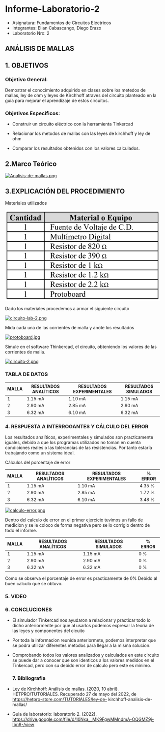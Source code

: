 # Informe-Laboratorio-2

- Asignatura: Fundamentos de Circuitos Eléctricos
- Integrantes: Elian Cabascango, Diego Erazo
- Laboratorio Nro: 2

## ANÁLISIS DE MALLAS

## 1. OBJETIVOS

### Objetivo General:

Demostrar el conocimiento adquirido en clases sobre los metedos de mallas, ley de ohm y leyes de Kirchhoff atraves del circuito planteado en la 
guia para mejorar el aprendizaje de estos circuitos.

### Objetivos Específicos:

- Construir un circuito eléctrico con la herramienta Tinkercad

- Relacionar los metodos de mallas con las leyes de kirchhoff y ley de ohm

- Comparar los resultados obtenidos con los valores calculados.

## 2.Marco Teórico

[![Analisis-de-mallas.png](https://i.postimg.cc/59m6GGDV/Analisis-de-mallas.png)](https://postimg.cc/G9HLTMc7)

## 3.EXPLICACIÓN DEL PROCEDIMIENTO

Materiales utilizados

![](https://github.com/bonacimba/Informe-laboratorio-2/blob/main/IMGBV/3.png)

Dado los materiales procedemos a armar el siguiente circuito

[![circuito-lab-2.png](https://i.postimg.cc/xCfSbs5v/circuito-lab-2.png)](https://postimg.cc/GB5fWxZt)

Mida cada una de las corrientes de malla y anote los resultados

[![protoboard.jpg](https://i.postimg.cc/kMY4zNz5/protoboard.jpg)](https://postimg.cc/yW9sSRVq)

Simule en el software Thinkercad, el circuito, obteniendo los valores de las corrientes de malla. 

[![circuito-2.png](https://i.postimg.cc/6QHn8MWB/circuito-2.png)](https://postimg.cc/R3HN8QJY)

### TABLA DE DATOS

| MALLA | RESULTADOS ANALÍTICOS | RESULTADOS EXPERIMENTALES| RESULTADOS SIMULADOS |
| ------------- | ------------- | ------------- | ------------- |
| 1 | 1.15 mA | 1.10 mA | 1.15 mA |
| 2 | 2.90 mA | 2.85 mA | 2.90 mA |
| 3 | 6.32 mA | 6.10 mA | 6.32 mA |

### 4. RESPUESTA A INTERROGANTES Y CÁLCULO DEL ERROR

Los resultados analíticos, experimentales y simulados son practicamente iguales, debido a que los programas utilizados no toman en cuenta condiciones reales o las tolerancias de las resistencias. Por tanto estaría trabajando como un sistema ideal.

Cálculos del porcentaje de error

| MALLA | RESULTADOS ANALÍTICOS | RESULTADOS EXPERIMENTALES| % ERROR|
| ------------- | ------------- | ------------- | ------------- |
| 1 | 1.15 mA | 1.10 mA | 4.35 % |
| 2 | 2.90 mA | 2.85 mA | 1.72 % |
| 3 | 6.32 mA | 6.10 mA | 3.48 % |


[![calculo-error.png](https://i.postimg.cc/GtNrgQMT/calculo-error.png)](https://postimg.cc/wRhS7hY9)

Dentro del calculo de error en el primer ejercicio tuvimos un fallo de medicion y se le coloco de forma negativa pero se lo corrigio dentro de todo el informe.

 MALLA | RESULTADOS ANALÍTICOS | RESULTADOS SIMULADOS| % ERROR |
| ------------- | ------------- | ------------- | ------------- |
| 1 | 1.15 mA | 1.15 mA | 0 % |
| 2 | 2.90 mA | 2.90 mA | 0 % |
| 3 | 6.32 mA | 6.32 mA | 0 % |

Como se observa el porcentaje de error es practicamente de 0% Debido al buen calculo que se obtuvo.

### 5. VIDEO

### 6. CONCLUCIONES

- El simulador Tinkercad nos ayudaron a relacionar y practicar todo lo dicho anteriormente por que al usarlos podemos expresar
  la teoria de las leyes y componentes del cicuito

- Por toda la informacion reunida anteriormete, podemos interpretar que se podra utilizar diferentes metodos para llegar a la misma solucion.

- Comprobando todos los valores analizados y calculados en este circuito se puede dar a conocer que son identicos a los valores medidos en el Tinkercad, 
  pero con su debido error de calculo pero este es minimo.
  
  ### 7. Bibliografia
- Ley de Kirchhoff: Análisis de mallas. (2020, 10 abril). HETPRO/TUTORIALES. Recuperado 27 de mayo del 2022, de 
    https://hetpro-store.com/TUTORIALES/ley-de-     kirchhoff-analisis-de-mallas/
- Guia de laboratorio: laboratorio 2. (2022).  https://drive.google.com/file/d/10Nxa__MK9FgwMMndmA-OQGMZ9j-lbn9-/view

